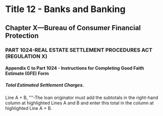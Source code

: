 
# Title 12 - Banks and Banking
## Chapter X—Bureau of Consumer Financial Protection
### PART 1024-REAL ESTATE SETTLEMENT PROCEDURES ACT (REGULATION X)
#### Appendix C to Part 1024 - Instructions for Completing Good Faith Estimate (GFE) Form
##### Total Estimated Settlement Charges.

Line A + B, ""-The loan originator must add the subtotals in the right-hand column at highlighted Lines A and B and enter this total in the column at highlighted Line A + B.
